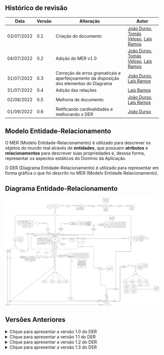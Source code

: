 ## Histórico de revisão

| Data       | Versão | Alteração                                                                               | Autor                                                                                                                                    |
| ---------- | ------ | --------------------------------------------------------------------------------------- | ---------------------------------------------------------------------------------------------------------------------------------------- |
| 03/07/2022 | 0.1    | Criação do documento                                                                    | [João Durso](https://github.com/jvsdurso), [Tomás Veloso](https://github.com/tomasvelos0), [Laís Ramos](https://github.com/laisramos123) |
| 04/07/2022 | 0.2    | Adição do MER v1.0                                                                      | [João Durso](https://github.com/jvsdurso), [Tomás Veloso](https://github.com/tomasvelos0), [Laís Ramos](https://github.com/laisramos123) |
| 31/07/2022 | 0.3    | Correção de erros gramaticais e aperfeiçoamento da disposição dos elementos do Diagrama | [João Durso](https://github.com/jvsdurso), [Laís Ramos](https://github.com/laisramos123)                                                 |
| 31/07/2022 | 0.4    | Adição das relações                                                                     | [Laís Ramos](https://github.com/laisramos123)                                                                                            |
| 02/08/2022 | 0.5    | Melhoria de documento                                                                   | [João Durso](https://github.com/jvsdurso), [Laís Ramos](https://github.com/laisramos123)                                                 |
| 01/09/2022 | 0.6    | Retificando cardinalidades e melhorando o DER                                                                 | [João Durso](https://github.com/jvsdurso)                                                                                                |

## Modelo Entidade-Relacionamento

O MER (Modelo Entidade-Relacionamento) é utilizado para descrever os objetos do mundo real através de **entidades**, que possuem **atributos** e **relacionamentos** para descrever suas propriedades e, desssa forma, representar os aspectos estáticos do Domínio da Aplicação.

O DER (Diagrama Entidade-Relacionamento) é utilizado para representar em forma gráfica o que foi descrito no MER (Modelo Entidade Relacionamento).

## Diagrama Entidade-Relacionamento

![DER v1.3](../assets/images/MER/DERv1_3.png)

## Versões Anteriores

<details>
<summary>Clique para apresentar a versão 1.0 do DER</summary>
 
### DER v1.0
 
Como o Diagrama Entidade-Relacionamento foi feito no [Google Drive](https://drive.google.com/file/d/1guPJuix8kxib0uT8hAv54tWpBJPTuFqz/view?usp=sharing), através da plataforma Diagrams(draw.io), não teve como restaurar todo o histórico de modificações. Portanto, somente as mudanças a partir da versão 1.0 serão documentadas.
 
![DER v1.0](../assets/images/MER/DERv1_0.png)
 
**Autor(es):** <br>
[João Durso](https://github.com/jvsdurso) <br><br>
</details>
 
<details>
<summary>Clique para apresentar a versão 1.1 do DER</summary>
 
### DER v1.1
As modificações realizadas nesta versão foram:
- Mudar localização, região e mapa para a direita, para facilitar o entendimento do diagrama;
- Nome de criatura agora é chave candidata (único);
- Adição do atributo 'nome' em mapa, região e NPC;
- O email passa a ser chave primária de conta;
- ContaPossuiPlayer agora só possui o último acesso, que foi retirado de 'Player';
- Adição de 'level' em 'Player';
- Nome de player passa a ser chave primária de player;
- Player não possui mais capacidade, que foi atrelado ao inventário e às habilidades;
- Habilidade e Inventário não possui mais um id próprio, pois são entidades fraca. Agora a chave primária é o próprio 'Player' por meio de 'nomePlayer';
- Vocação não é mais um atributo genérico de Item;
- Correções gramaticais.
 
 
![DER v1.1](../assets/images/MER/DERv1_1.png)
 
**Autor(es):** <br>
[João Durso](https://github.com/jvsdurso), [Lais Ramos](https://github.com/laisramos123) <br><br>
</details>

<details>
<summary>Clique para apresentar a versão 1.2 do DER</summary>
 
### DER v1.2
As modificações realizadas nesta versão foram:
- Adição de papéis para melhor entendimento do diagrama;
- Adição de detalhes visuais (dois traços embaixo) para definir chaves candidatas.
 
 
![DER v1.2](../assets/images/MER/DERv1_2.png)
 
**Autor(es):** <br>
[João Durso](https://github.com/jvsdurso), [Lais Ramos](https://github.com/laisramos123) <br><br>
</details>

<details>
<summary>Clique para apresentar a versão 1.3 do DER</summary>
 
### DER v1.3
As modificações realizadas nesta versão foram:
- Correção das cardinalidades (Feedback da entrega 2)
- Desfazendo a mudança de chave primária de idPlayer para nomePlayer 
 
 
![DER v1.3](../assets/images/MER/DERv1_3.png)
 
**Autor(es):** <br>
[João Durso](https://github.com/jvsdurso)<br><br>
</details>
